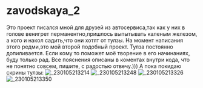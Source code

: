 # zavodskaya_2
Это проект писался мной для друзей из автосервиса,так как у них в голове венигрет перманентно,пришлось выпытывать каленым железом,
а кого и накол садить,что они хотят от тулзы.
На момент написания этого редми,это мой второй подобный проект.
Тулза постоянно допиливается.
Если кому то поможет моё творение в его начинаниях, буду только рад.
Все пояснения описаны в коментах внутри кода, что не понятно совсем, пишите, с радостью отвечу.))) 
А пока покидаю скрины тулзы:
![_230105213214](https://user-images.githubusercontent.com/86548494/210854838-d95c2d46-16c1-4568-9383-9c20d34453bf.png)
![_230105213248](https://user-images.githubusercontent.com/86548494/210854859-d9f48db5-5e6f-4429-adc4-1d54dab7ef05.png)
![_230105213326](https://user-images.githubusercontent.com/86548494/210854871-935dea94-8273-4e47-9ce4-c5c9290531ad.png)
![_230105213350](https://user-images.githubusercontent.com/86548494/210854896-8fe80d59-9f72-4514-b259-639f05546f7a.png)
